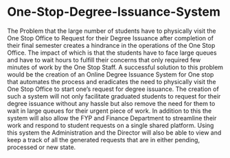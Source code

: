 # One-Stop-Degree-Issuance-System
The Problem that the large number of students have to physically visit the One Stop Office to Request for their Degree Issuance after completion of their final semester creates a hindrance in the operations of the One Stop Office. The impact of which is that the students have to face large queues and have to wait hours to fulfill their concerns that only required few minutes of work by the One Stop Staff. A successful solution to this problem would be the creation of an Online Degree Issuance System for One stop that automates the process and eradicates the need to physically visit the One Stop Office to start one’s request for degree issuance. The creation of such a system will not only facilitate graduated students to request for their degree issuance without any hassle but also remove the need for them to wait in large queues for their urgent piece of work. In addition to this the system will also allow the FYP and Finance Department to streamline their work and respond to student requests on a single shared platform. Using this system the Administration and the Director will also be able to view and keep a track of all the generated requests that are in either pending, processed or new state.
